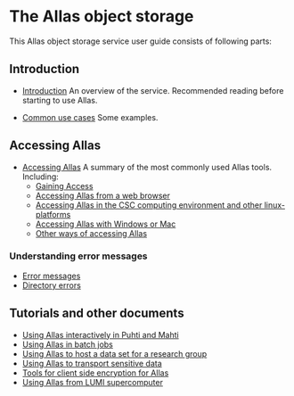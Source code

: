 # The Allas object storage

This Allas object storage service user guide consists of following parts:

## Introduction

   * [Introduction](./introduction.md) An overview of the service. Recommended reading before starting to use Allas.

   * [Common use cases](./using_allas/common_use_cases.md) Some examples.


## Accessing Allas

   * [Accessing Allas](./accessing_allas.md) A summary of the most commonly used Allas tools. Including:
      * [Gaining Access](./accessing_allas.md#gaining-access) 
      * [Accessing Allas from a web browser](./accessing_allas.md#accessing-allas-from-the-web-browser)
      * [Accessing Allas in the CSC computing environment and other linux-platforms](./accessing_allas.md#accessing-allas-in-the-csc-computing-environment-and-other-linux-platforms)
      * [Accessing Allas with Windows or Mac](./accessing_allas.md#accessing-allas-with-windows-or-mac)
      * [Other ways of accessing Allas](./accessing_allas.md#other-ways-of-accessing-allas)

### Understanding error messages

   * [Error messages](./using_allas/error_messages.md)
   * [Directory errors](./using_allas/directory_object_error.md )
   
## Tutorials and other documents

* [Using Allas interactively in Puhti and Mahti](./allas-examples.md) 
* [Using Allas in batch jobs](./allas_batchjobs.md)
* [Using Allas to host a data set for a research group](./allas_project_example.md)
* [Using Allas to transport sensitive data](../sensitive-data/sequencing_center_tutorial.md)
* [Tools for client side encryption for Allas](./allas_encryption.md)
* [Using Allas from LUMI supercomputer](./allas_lumi.md)

